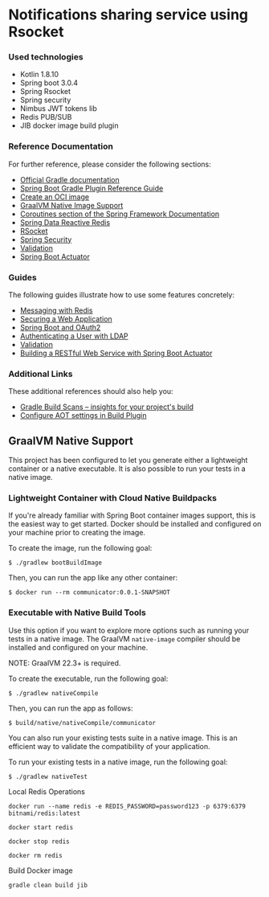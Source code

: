 # Notifications sharing service using Rsocket

### Used technologies
* Kotlin 1.8.10
* Spring boot 3.0.4
* Spring Rsocket
* Spring security
* Nimbus JWT tokens lib
* Redis PUB/SUB
* JIB docker image build plugin

### Reference Documentation

For further reference, please consider the following sections:

* [Official Gradle documentation](https://docs.gradle.org)
* [Spring Boot Gradle Plugin Reference Guide](https://docs.spring.io/spring-boot/docs/3.0.4/gradle-plugin/reference/html/)
* [Create an OCI image](https://docs.spring.io/spring-boot/docs/3.0.4/gradle-plugin/reference/html/#build-image)
* [GraalVM Native Image Support](https://docs.spring.io/spring-boot/docs/3.0.4/reference/html/native-image.html#native-image)
* [Coroutines section of the Spring Framework Documentation](https://docs.spring.io/spring/docs/6.0.6/spring-framework-reference/languages.html#coroutines)
* [Spring Data Reactive Redis](https://docs.spring.io/spring-boot/docs/3.0.4/reference/htmlsingle/#data.nosql.redis)
* [RSocket](https://rsocket.io/)
* [Spring Security](https://docs.spring.io/spring-boot/docs/3.0.4/reference/htmlsingle/#web.security)
* [Validation](https://docs.spring.io/spring-boot/docs/3.0.4/reference/htmlsingle/#io.validation)
* [Spring Boot Actuator](https://docs.spring.io/spring-boot/docs/3.0.4/reference/htmlsingle/#actuator)

### Guides

The following guides illustrate how to use some features concretely:

* [Messaging with Redis](https://spring.io/guides/gs/messaging-redis/)
* [Securing a Web Application](https://spring.io/guides/gs/securing-web/)
* [Spring Boot and OAuth2](https://spring.io/guides/tutorials/spring-boot-oauth2/)
* [Authenticating a User with LDAP](https://spring.io/guides/gs/authenticating-ldap/)
* [Validation](https://spring.io/guides/gs/validating-form-input/)
* [Building a RESTful Web Service with Spring Boot Actuator](https://spring.io/guides/gs/actuator-service/)

### Additional Links

These additional references should also help you:

* [Gradle Build Scans – insights for your project's build](https://scans.gradle.com#gradle)
* [Configure AOT settings in Build Plugin](https://docs.spring.io/spring-boot/docs/3.0.4/gradle-plugin/reference/htmlsingle/#aot)

## GraalVM Native Support

This project has been configured to let you generate either a lightweight container or a native executable.
It is also possible to run your tests in a native image.

### Lightweight Container with Cloud Native Buildpacks

If you're already familiar with Spring Boot container images support, this is the easiest way to get started.
Docker should be installed and configured on your machine prior to creating the image.

To create the image, run the following goal:

```
$ ./gradlew bootBuildImage
```

Then, you can run the app like any other container:

```
$ docker run --rm communicator:0.0.1-SNAPSHOT
```

### Executable with Native Build Tools

Use this option if you want to explore more options such as running your tests in a native image.
The GraalVM `native-image` compiler should be installed and configured on your machine.

NOTE: GraalVM 22.3+ is required.

To create the executable, run the following goal:

```
$ ./gradlew nativeCompile
```

Then, you can run the app as follows:

```
$ build/native/nativeCompile/communicator
```

You can also run your existing tests suite in a native image.
This is an efficient way to validate the compatibility of your application.

To run your existing tests in a native image, run the following goal:

```
$ ./gradlew nativeTest
```

Local Redis Operations

```
docker run --name redis -e REDIS_PASSWORD=password123 -p 6379:6379 bitnami/redis:latest

docker start redis

docker stop redis

docker rm redis
```


Build Docker image

```
gradle clean build jib
```
